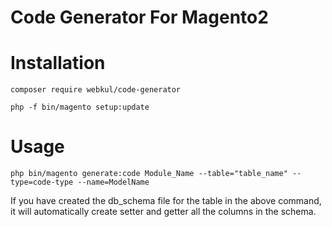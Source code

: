 # Code Generator For Magento2

# Installation

``` composer require webkul/code-generator ```

``` php -f bin/magento setup:update ```

# Usage

``` php bin/magento generate:code Module_Name --table="table_name" --type=code-type --name=ModelName ```

If you have created the db_schema file for the table in the above command, it will automatically create setter and getter all the columns in the schema.